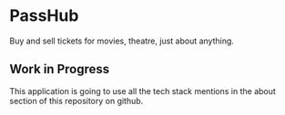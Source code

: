 # PassHub
Buy and sell tickets for movies, theatre, just about anything.

## Work in Progress
This application is going to use all the tech stack mentions in the 
about section of this repository on github.